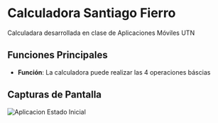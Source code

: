 # Calculadora Santiago Fierro

Calculadara desarrollada en clase de Aplicaciones Móviles UTN

## Funciones Principales

- **Función**: La calculadora puede realizar las 4 operaciones báscias

## Capturas de Pantalla

![Aplicacion Estado Inicial](https://photos.app.goo.gl/imhVAH7CD27vMRP39)
